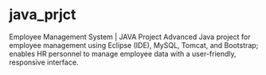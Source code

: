 # java_prjct
Employee Management System | JAVA Project Advanced Java project for employee management using Eclipse (IDE), MySQL, Tomcat, and Bootstrap; enables HR personnel to manage employee data with a user-friendly, responsive interface.
